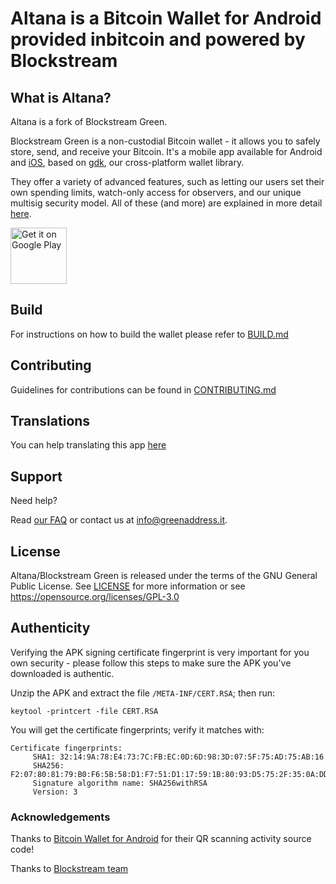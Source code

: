 # Altana is a Bitcoin Wallet for Android provided inbitcoin and powered by Blockstream

## What is Altana?

Altana is a fork of Blockstream Green.

Blockstream Green is a non-custodial Bitcoin wallet - it allows you to safely store, send, and receive your Bitcoin. 
It's a mobile app available for Android and [iOS](https://github.com/Blockstream/green_ios), based on [gdk](https://github.com/blockstream/gdk), our cross-platform wallet library.

They offer a variety of advanced features, such as letting our users set their own spending limits, watch-only access for observers, and our unique multisig security model.
All of these (and more) are explained in more detail [here](https://docs.blockstream.com/green/getting-started/intro.html).

<a href="https://play.google.com/store/apps/details?id=it.inbitcoin.altana" target="_blank">
<img src="https://play.google.com/intl/en_us/badges/images/generic/en-play-badge.png" alt="Get it on Google Play" height="90"/></a>

## Build

For instructions on how to build the wallet please refer to [BUILD.md](BUILD.md)

## Contributing

Guidelines for contributions can be found in [CONTRIBUTING.md](CONTRIBUTING.md)

## Translations

You can help translating this app [here](https://www.transifex.com/blockstream/blockstream-green/)

## Support

Need help? 

Read [our FAQ](https://greenaddress.it/en/faq.html) or contact us at [info@greenaddress.it](mailto:info@greenaddress.it).  

## License

Altana/Blockstream Green is released under the terms of the GNU General Public License. See [LICENSE](LICENSE) for more information or see https://opensource.org/licenses/GPL-3.0 

## Authenticity

Verifying the APK signing certificate fingerprint is very important for you own security - please follow this steps to make sure the APK you've downloaded is authentic.

Unzip the APK and extract the file ```/META-INF/CERT.RSA```; then run:

```
keytool -printcert -file CERT.RSA
```

You will get the certificate fingerprints; verify it matches with:

```
Certificate fingerprints:
	 SHA1: 32:14:9A:78:E4:73:7C:FB:EC:0D:6D:98:3D:07:5F:75:AD:75:AB:16
	 SHA256: F2:07:80:81:79:B0:F6:5B:58:D1:F7:51:D1:17:59:1B:80:93:D5:75:2F:35:0A:DD:C8:E1:E6:23:31:B3:51:B6
	 Signature algorithm name: SHA256withRSA
	 Version: 3
```


### Acknowledgements

Thanks to [Bitcoin Wallet for Android](https://github.com/schildbach/bitcoin-wallet) for their QR scanning activity source code!

Thanks to [Blockstream team](https://github.com/greenaddress/GreenBits)

